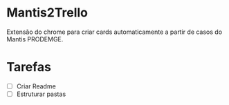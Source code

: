 # Mantis2Trello

Extensão do chrome para criar cards automaticamente a partir de casos do Mantis PRODEMGE.

# Tarefas 

- [ ] Criar Readme
- [ ] Estruturar pastas
